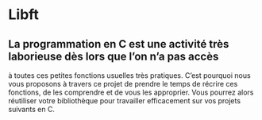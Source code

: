 # Libft
 
## La programmation en C est une activité très laborieuse dès lors que l’on n’a pas accès
à toutes ces petites fonctions usuelles très pratiques. C’est pourquoi nous vous proposons
à travers ce projet de prendre le temps de récrire ces fonctions, de les comprendre et
de vous les approprier. Vous pourrez alors réutiliser votre bibliothèque pour travailler
efficacement sur vos projets suivants en C. 
